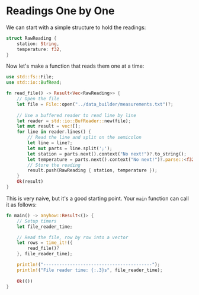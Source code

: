 # Readings One by One

We can start with a simple structure to hold the readings:

```rust
struct RawReading {
    station: String,
    temperature: f32,
}
```

Now let's make a function that reads them one at a time:

```rust
use std::fs::File;
use std::io::BufRead;

fn read_file() -> Result<Vec<RawReading>> {
    // Open the file
    let file = File::open("../data_builder/measurements.txt")?;
    
    // Use a buffered reader to read line by line
    let reader = std::io::BufReader::new(file);
    let mut result = vec![];
    for line in reader.lines() {
        // Read the line and split on the semicolon
        let line = line?;
        let mut parts = line.split(';');
        let station = parts.next().context("No next!")?.to_string();
        let temperature = parts.next().context("No next!")?.parse::<f32>()?;
        // Store the reading
        result.push(RawReading { station, temperature });
    }
    Ok(result)
}
```

This is very naive, but it's a good starting point. Your `main` function can call it as follows:

```rust
fn main() -> anyhow::Result<()> {
    // Setup timers
    let file_reader_time;

    // Read the file, row by row into a vector
    let rows = time_it!({
        read_file()?
    }, file_reader_time);

    println!("-----------------------------------------");
    println!("File reader time: {:.3}s", file_reader_time);
    
    Ok(())
}
```